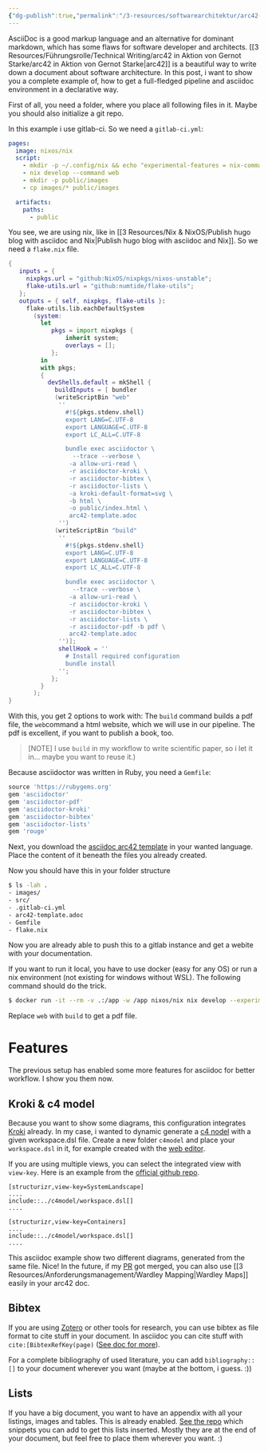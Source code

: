 ```yaml
---
{"dg-publish":true,"permalink":"/3-resources/softwarearchitektur/arc42-in-ascii-doc/arc42-in-ascii-doc/","created":"2024-07-07T12:55:03.316+02:00","updated":"2024-07-07T13:32:24.390+02:00"}
---
```



AsciiDoc is a good markup language and an alternative for dominant markdown, which has some flaws for software developer and architects. [[3 Resources/Führungsrolle/Technical Writing/arc42 in Aktion von Gernot Starke/arc42 in Aktion von Gernot Starke\|arc42]] is a beautiful way to write down a document about software architecture. In this post, i want to show you a complete example of, how to get a full-fledged pipeline and asciidoc environment in a declarative way.

First of all, you need a folder, where you place all following files in it. Maybe you should also initialize a git repo.

 In this example i use gitlab-ci. So we need a `gitlab-ci.yml`:
 
```yaml
pages:
  image: nixos/nix
  script:
    - mkdir -p ~/.config/nix && echo "experimental-features = nix-command flakes" >> ~/.config/nix/nix.conf && nix-channel --update
    - nix develop --command web
    - mkdir -p public/images
    - cp images/* public/images

  artifacts:
    paths:
      - public
```

You see, we are using nix, like in [[3 Resources/Nix & NixOS/Publish hugo blog with asciidoc and Nix\|Publish hugo blog with asciidoc and Nix]]. So we need a `flake.nix` file.

```nix
{
   inputs = {
     nixpkgs.url = "github:NixOS/nixpkgs/nixos-unstable";
     flake-utils.url = "github:numtide/flake-utils";
   };
   outputs = { self, nixpkgs, flake-utils }:
     flake-utils.lib.eachDefaultSystem
       (system:
         let
            pkgs = import nixpkgs {
                inherit system;
                overlays = [];
            };
         in
         with pkgs;
         {
           devShells.default = mkShell {
             buildInputs = [ bundler
             (writeScriptBin "web"
              ''
                #!${pkgs.stdenv.shell}
                export LANG=C.UTF-8
                export LANGUAGE=C.UTF-8
                export LC_ALL=C.UTF-8

                bundle exec asciidoctor \
                  --trace --verbose \
                 -a allow-uri-read \
                 -r asciidoctor-kroki \
                 -r asciidoctor-bibtex \
                 -r asciidoctor-lists \
                 -a kroki-default-format=svg \
                 -b html \
                 -o public/index.html \
                 arc42-template.adoc
              '')
             (writeScriptBin "build"
              ''
                #!${pkgs.stdenv.shell}
                export LANG=C.UTF-8
                export LANGUAGE=C.UTF-8
                export LC_ALL=C.UTF-8

                bundle exec asciidoctor \
                  --trace --verbose \
                 -a allow-uri-read \
                 -r asciidoctor-kroki \
                 -r asciidoctor-bibtex \
                 -r asciidoctor-lists \
                 -r asciidoctor-pdf -b pdf \
                 arc42-template.adoc
              '')];
              shellHook = ''
                # Install required configuration
                bundle install
              '';
            };
         }
       );
}
```

With this, you get 2 options to work with: The `build` command builds a pdf file, the `web`command a html website, which we will use in our pipeline. The pdf is excellent, if you want to publish a book, too. 

>[NOTE]
> I use `build` in my workflow to write scientific paper, so i let it in... maybe you want to reuse it.)

Because asciidoctor was written in Ruby, you need a `Gemfile`:

```ruby
source 'https://rubygems.org'
gem 'asciidoctor'
gem 'asciidoctor-pdf'
gem 'asciidoctor-kroki'
gem 'asciidoctor-bibtex'
gem 'asciidoctor-lists'
gem 'rouge'
```

Next, you download the [asciidoc arc42 template](https://arc42.org/download) in your wanted language. Place the content of it beneath the files you already created.

Now you should have this in your folder structure

```bash
$ ls -lah .
- images/
- src/
- .gitlab-ci.yml
- arc42-template.adoc
- Gemfile
- flake.nix
```

Now you are already able to push this to a gitlab instance and get a webite with your documentation.

If you want to run it local, you have to use docker (easy for any OS) or run a nix environment (not existing for windows without WSL).
The following command should do the trick.

```bash
$ docker run -it --rm -v .:/app -w /app nixos/nix nix develop --experimental-features 'nix-command flakes' --command web
```

Replace `web` with `build` to get a pdf file.

# Features

The previous setup has enabled some more features for asciidoc for better workflow. I show you them now.

## Kroki & c4 model

Because you want to show some diagrams, this configuration integrates [Kroki](https://kroki.io) already. In my case, i wanted to dynamic generate a [c4 nodel](https://c4model.com) with a given workspace.dsl file. Create a new folder `c4model` and place your `workspace.dsl` in it, for example created with the [web editor](https://structurizr.com/dsl).

If you are using multiple views, you can select the integrated view with `view-key`. Here is an example from the [official github repo](https://github.com/structurizr/examples/blob/main/dsl/big-bank-plc/workspace.dsl).

```asciidoc
[structurizr,view-key=SystemLandscape]
....
include::../c4model/workspace.dsl[]
....

[structurizr,view-key=Containers]
....
include::../c4model/workspace.dsl[]
....
```

This asciidoc example show two different diagrams, generated from the same file. Nice!
In the future, if my [PR](https://github.com/yuzutech/kroki/pull/1684) got merged, you can also use [[3 Resources/Anforderungsmanagement/Wardley Mapping\|Wardley Maps]] easily in your arc42 doc.

## Bibtex

If you are using [Zotero](https://retorque.re/zotero-better-bibtex/) or other tools for research, you can use bibtex as file format to cite stuff in your document. In asciidoc you can cite stuff with `cite:[BibtexRefKey(page)` ([See doc for more](https://github.com/asciidoctor/asciidoctor-bibtex?tab=readme-ov-file#macros)).

For a complete bibliography of used literature, you can add `bibliography::[]` to your document wherever you want (maybe at the bottom, i guess. :))

## Lists

If you have a big document, you want to have an appendix with all your listings, images and tables. This is already enabled. [See the repo](https://github.com/Alwinator/asciidoctor-lists?tab=readme-ov-file#code) which snippets you can add to get this lists inserted. Mostly they are at the end of your document, but feel free to place them wherever you want. :)
